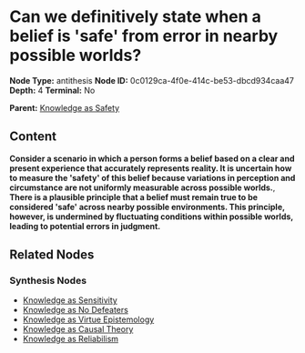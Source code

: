 # Can we definitively state when a belief is 'safe' from error in nearby possible worlds?

**Node Type:** antithesis
**Node ID:** 0c0129ca-4f0e-414c-be53-dbcd934caa47
**Depth:** 4
**Terminal:** No

**Parent:** [Knowledge as Safety](knowledge-as-safety-synthesis-08b272ba-99ec-4c72-8c5d-181ca005bcf9.md)

## Content

**Consider a scenario in which a person forms a belief based on a clear and present experience that accurately represents reality. It is uncertain how to measure the 'safety' of this belief because variations in perception and circumstance are not uniformly measurable across possible worlds.**, **There is a plausible principle that a belief must remain true to be considered 'safe' across nearby possible environments. This principle, however, is undermined by fluctuating conditions within possible worlds, leading to potential errors in judgment.**

## Related Nodes

### Synthesis Nodes

- [Knowledge as Sensitivity](knowledge-as-sensitivity-synthesis-91a19c2e-e922-436a-bed3-bb2a306e4407.md)
- [Knowledge as No Defeaters](knowledge-as-no-defeaters-synthesis-abe4bdbe-d2bc-4325-9f75-438119218b6e.md)
- [Knowledge as Virtue Epistemology](knowledge-as-virtue-epistemology-synthesis-24b03a5d-30da-4fd4-abf2-0bc57263ae45.md)
- [Knowledge as Causal Theory](knowledge-as-causal-theory-synthesis-fbb884a8-3547-4a92-8d15-6fd6816ba39a.md)
- [Knowledge as Reliabilism](knowledge-as-reliabilism-synthesis-c9ef3182-2da7-4056-bc89-8cb30ef5b4ce.md)
